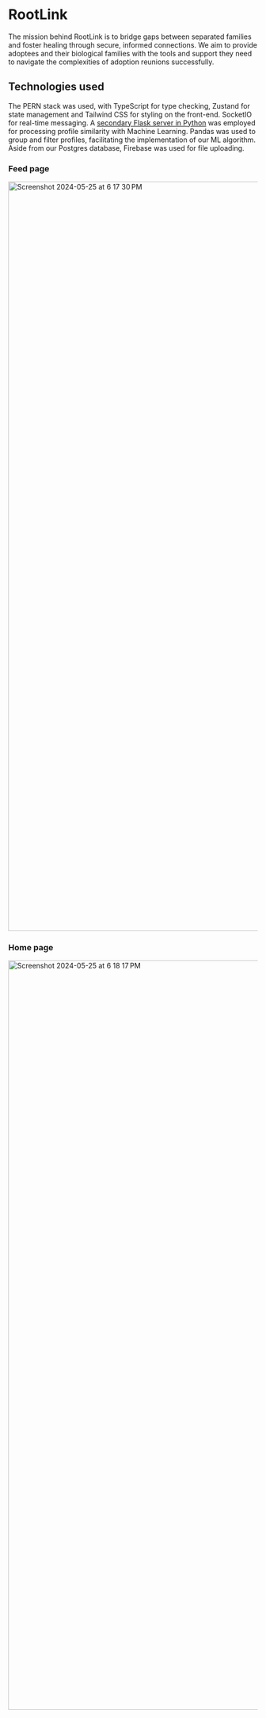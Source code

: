 
# RootLink
The mission behind RootLink is to bridge gaps between separated families and foster healing through secure, informed connections. We aim to provide adoptees and their biological families with the tools and support they need to navigate the complexities of adoption reunions successfully.

## Technologies used
The PERN stack was used, with TypeScript for type checking, Zustand for state management and Tailwind CSS for styling on the front-end. SocketIO for real-time messaging. A [secondary Flask server in Python](https://github.com/FamilyTie/RootLinkMachineLearning) was employed for processing profile similarity with Machine Learning. Pandas was used to group and filter profiles, facilitating the implementation of our ML algorithm. Aside from our Postgres database, Firebase was used for file uploading.



### Feed page
<img width="1512" alt="Screenshot 2024-05-25 at 6 17 30 PM" src="https://github.com/FamilyTie/RootLink/assets/146129297/870c6c5b-6cc0-4584-bfb6-08c42152d5a8">


### Home page
<img width="1512" alt="Screenshot 2024-05-25 at 6 18 17 PM" src="https://github.com/FamilyTie/RootLink/assets/146129297/9f99e87e-979a-4750-864d-eb929bcafb64">
